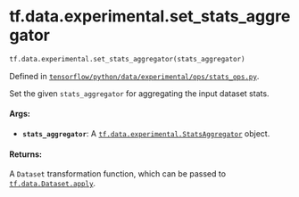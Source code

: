 <div itemscope itemtype="http://developers.google.com/ReferenceObject">
<meta itemprop="name" content="tf.data.experimental.set_stats_aggregator" />
<meta itemprop="path" content="Stable" />
</div>

# tf.data.experimental.set_stats_aggregator

``` python
tf.data.experimental.set_stats_aggregator(stats_aggregator)
```



Defined in [`tensorflow/python/data/experimental/ops/stats_ops.py`](/code/stable/tensorflow/python/data/experimental/ops/stats_ops.py).

Set the given `stats_aggregator` for aggregating the input dataset stats.

#### Args:

* <b>`stats_aggregator`</b>: A <a href="../../../tf/data/experimental/StatsAggregator.md"><code>tf.data.experimental.StatsAggregator</code></a> object.


#### Returns:

A `Dataset` transformation function, which can be passed to
<a href="../../../tf/data/Dataset.md#apply"><code>tf.data.Dataset.apply</code></a>.